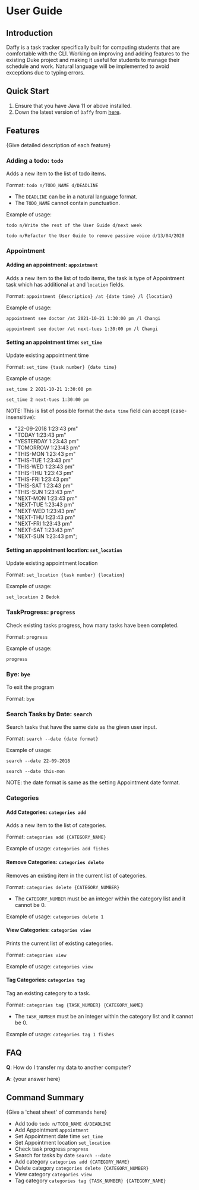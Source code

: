 # User Guide

## Introduction

Daffy is a task tracker specifically built for computing students that are comfortable with the CLI.
Working on improving and adding features to the existing Duke project and making it useful for students to manage their schedule and work.
Natural language will be implemented to avoid exceptions due to typing errors.

## Quick Start

1. Ensure that you have Java 11 or above installed.
1. Down the latest version of `Daffy` from [here](https://github.com/AY2122S1-TIC4001-F18-6/tp/releases/tag/v3.0).

## Features

{Give detailed description of each feature}

### Adding a todo: `todo`

Adds a new item to the list of todo items.

Format: `todo n/TODO_NAME d/DEADLINE`

- The `DEADLINE` can be in a natural language format.
- The `TODO_NAME` cannot contain punctuation.

Example of usage:

`todo n/Write the rest of the User Guide d/next week`

`todo n/Refactor the User Guide to remove passive voice d/13/04/2020`

### Appointment

#### Adding an appointment: `appointment`

Adds a new item to the list of todo items, the task is type of Appointment task which has additional `at` and `location`
fields.

Format: `appointment {description} /at {date time} /l {location}`

Example of usage:

`appointment see doctor /at 2021-10-21 1:30:00 pm /l Changi`

`appointment see doctor /at next-tues 1:30:00 pm /l Changi`

#### Setting an appointment time: `set_time`

Update existing appointment time

Format: `set_time {task number} {date time}`

Example of usage:

`set_time 2 2021-10-21 1:30:00 pm`

`set_time 2 next-tues 1:30:00 pm`

NOTE: This is list of possible format the `data time` field can accept (case-insensitive):

- "22-09-2018 1:23:43 pm"
- "TODAY 1:23:43 pm"
- "YESTERDAY 1:23:43 pm"
- "TOMORROW 1:23:43 pm"
- "THIS-MON 1:23:43 pm"
- "THIS-TUE 1:23:43 pm"
- "THIS-WED 1:23:43 pm"
- "THIS-THU 1:23:43 pm"
- "THIS-FRI 1:23:43 pm"
- "THIS-SAT 1:23:43 pm"
- "THIS-SUN 1:23:43 pm"
- "NEXT-MON 1:23:43 pm"
- "NEXT-TUE 1:23:43 pm"
- "NEXT-WED 1:23:43 pm"
- "NEXT-THU 1:23:43 pm"
- "NEXT-FRI 1:23:43 pm"
- "NEXT-SAT 1:23:43 pm"
- "NEXT-SUN 1:23:43 pm";

#### Setting an appointment location: `set_location`

Update existing appointment location

Format: `set_location {task number} {location}`

Example of usage:

`set_location 2 Bedok`

### TaskProgress: `progress`

Check existing tasks progress, how many tasks have been completed.

Format: `progress`

Example of usage:

`progress`

### Bye: `bye`

To exit the program

Format: `bye`

### Search Tasks by Date: `search`

Search tasks that have the same date as the given user input.

Format: `search --date {date format}`

Example of usage:

`search --date 22-09-2018`

`search --date this-mon`

NOTE: the date format is same as the setting Appointment date format.

### Categories

#### Add Categories: `categories add`
Adds a new item to the list of categories.

Format: `categories add {CATEGORY_NAME}`

Example of usage:
`categories add fishes`

#### Remove Categories: `categories delete`
Removes an existing item in the current list of categories.

Format: `categories delete {CATEGORY_NUMBER}`

* The `CATEGORY_NUMBER` must be an integer within the category list and it cannot be 0.

Example of usage:
`categories delete 1`

#### View Categories: `categories view`
Prints the current list of existing categories.

Format: `categories view`

Example of usage:
`categories view`

#### Tag Categories: `categories tag`
Tag an existing category to a task.

Format: `categories tag {TASK_NUMBER} {CATEGORY_NAME}`

* The `TASK_NUMBER` must be an integer within the category list and it cannot be 0.

Example of usage:
`categories tag 1 fishes`

## FAQ

**Q**: How do I transfer my data to another computer?

**A**: {your answer here}

## Command Summary

{Give a 'cheat sheet' of commands here}

- Add todo `todo n/TODO_NAME d/DEADLINE`
- Add Appointment `appointment`
- Set Appointment date time `set_time`
- Set Appointment location `set_location`
- Check task progress `progress`
- Search for tasks by date `search --date`
- Add category `categories add {CATEGORY_NAME}`
- Delete category `categories delete {CATEGORY_NUMBER}`
- View category `categories view`
- Tag category `categories tag {TASK_NUMBER} {CATEGORY_NAME}`